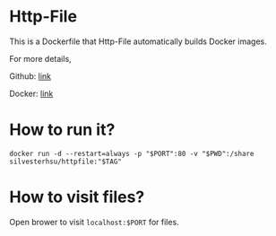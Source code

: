 # Http-File

This is a Dockerfile that Http-File automatically builds Docker images.

For more details,

Github: [link](https://github.com/SilvesterHsu/Http-File)

Docker: [link](https://cloud.docker.com/repository/docker/silvesterhsu/httpfile)

# How to run it?

```
docker run -d --restart=always -p "$PORT":80 -v "$PWD":/share silvesterhsu/httpfile:"$TAG"
```
# How to visit files?
Open brower to visit `localhost:$PORT` for files.